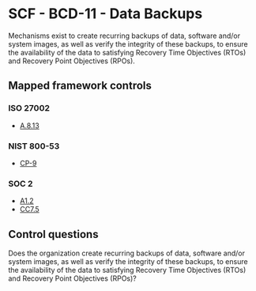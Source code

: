 # SCF - BCD-11 - Data Backups
Mechanisms exist to create recurring backups of data, software and/or system images, as well as verify the integrity of these backups, to ensure the availability of the data to satisfying Recovery Time Objectives (RTOs) and Recovery Point Objectives (RPOs).
## Mapped framework controls
### ISO 27002
- [A.8.13](../iso27002/a-8.md#a813)
  
### NIST 800-53
- [CP-9](../nist80053/cp-9.md)
  
### SOC 2
- [A1.2](../soc2/a12.md)
- [CC7.5](../soc2/cc75.md)
  
## Control questions
Does the organization create recurring backups of data, software and/or system images, as well as verify the integrity of these backups, to ensure the availability of the data to satisfying Recovery Time Objectives (RTOs) and Recovery Point Objectives (RPOs)?
  